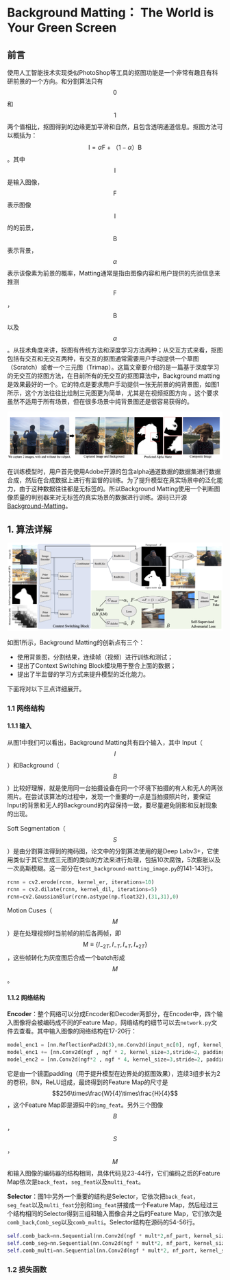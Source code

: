 # Background Matting： The World is Your Green Screen

## 前言

使用人工智能技术实现类似PhotoShop等工具的抠图功能是一个非常有趣且有科研前景的一个方向。和分割算法只有$$0$$和$$1$$两个值相比，抠图得到的边缘更加平滑和自然，且包含透明通道信息。抠图方法可以概括为：$$\text{I} = \alpha \text{F} +（1-\alpha）\text{B}$$。其中$$\text{I}$$是输入图像，$$\text{F}$$表示图像$$\text{I}$$的的前景，$$\text{B}$$表示背景，$$\alpha$$表示该像素为前景的概率，Matting通常是指由图像内容和用户提供的先验信息来推测$$\text{F}$$， $$\text{B}$$以及$$\alpha$$。从技术角度来讲，抠图有传统方法和深度学习方法两种；从交互方式来看，抠图包括有交互和无交互两种，有交互的抠图通常需要用户手动提供一个草图（Scratch）或者一个三元图（Trimap）。这篇文章要介绍的是一篇基于深度学习的无交互的抠图方法，在目前所有的无交互的抠图算法中，Background matting是效果最好的一个。它的特点是要求用户手动提供一张无前景的纯背景图，如图1所示，这个方法往往比绘制三元图更为简单，尤其是在视频抠图方向 。这个要求虽然不适用于所有场景，但在很多场景中纯背景图还是很容易获得的。

![](/assets/BGMatting1.png)

在训练模型时，用户首先使用Adobe开源的包含alpha通道数据的数据集进行数据合成，然后在合成数据上进行有监督的训练。为了提升模型在真实场景中的泛化能力，由于这种数据往往都是无标签的。所以Background Matting使用一个判断图像质量的判别器来对无标签的真实场景的数据进行训练。源码已开源[Background-Matting](https://github.com/senguptaumd/Background-Matting)。

## 1. 算法详解

![](/assets/BGMatting2.png)

如图1所示，Background Matting的创新点有三个：

* 使用背景图，分割结果，连续帧（视频）进行训练和测试；
* 提出了Context Switching Block模块用于整合上面的数据；
* 提出了半监督的学习方式来提升模型的泛化能力。

下面将对以下三点详细展开。

### 1.1 网络结构

#### 1.1.1 输入

从图1中我们可以看出，Background Matting共有四个输入，其中 Input（$$I$$）和Background（$$B$$）比较好理解，就是使用同一台拍摄设备在同一个环境下拍摄的有人和无人的两张照片。在尝试该算法的过程中，发现一个重要的一点是当拍摄照片时，要保证Input的背景和无人的Background的内容保持一致，要尽量避免阴影和反射现象的出现。

Soft Segmentation（$$S$$）是由分割算法得到的掩码图，论文中的分割算法使用的是Deep Labv3+，它使用类似于其它生成三元图的类似的方法来进行处理，包括10次腐蚀，5次膨胀以及一次高斯模糊。这一部分在`test_background-matting_image.py`的141-143行。

```py
rcnn = cv2.erode(rcnn, kernel_er, iterations=10)
rcnn = cv2.dilate(rcnn, kernel_dil, iterations=5)
rcnn=cv2.GaussianBlur(rcnn.astype(np.float32),(31,31),0)
```
Motion Cuses（$$M$$）是在处理视频时当前帧的前后各两帧，即$$M \equiv \{I_{-2T}, I_{-T}, I_{+T}, I_{+2T}\}$$，这些帧转化为灰度图后合成一个batch形成$$M$$。

#### 1.1.2 网络结构

**Encoder**：整个网络可以分成Encoder和Decoder两部分，在Encoder中，四个输入图像将会被编码成不同的Feature Map，网络结构的细节可以去`network.py`文件去查看。其中输入图像的网络结构在17-20行：
```py
model_enc1 = [nn.ReflectionPad2d(3),nn.Conv2d(input_nc[0], ngf, kernel_size=7, padding=0,bias=use_bias), norm_layer(ngf), nn.ReLU(True)]
model_enc1 += [nn.Conv2d(ngf , ngf * 2, kernel_size=3,stride=2, padding=1, bias=use_bias),norm_layer(ngf * 2),nn.ReLU(True)]
model_enc2 = [nn.Conv2d(ngf*2 , ngf * 4, kernel_size=3,stride=2, padding=1, bias=use_bias),norm_layer(ngf * 4),nn.ReLU(True)]
```
它是由一个镜面padding（用于提升模型在边界处的抠图效果），连续3组步长为2的卷积，BN，ReLU组成，最终得到的Feature Map的尺寸是$$256\times\frac{W}{4}\times\frac{H}{4}$$，这个Feature Map即是源码中的`img_feat`。另外三个图像$$B$$，$$S$$，$$M$$和输入图像的编码器的结构相同，具体代码见23-44行，它们编码之后的Feature Map依次是`back_feat`，`seg_feat`以及`multi_feat`。

**Selector**：图1中另外一个重要的结构是Selector，它依次把`back_feat`，`seg_feat`以及`multi_feat`分别和`img_feat`拼接成一个Feature Map，然后经过三个结构相同的Selector得到三组和输入图像合并之后的Feature Map，它们依次是`comb_back`,`Comb_seg`以及`comb_multi`。Selector结构在源码的54-56行。
```py
self.comb_back=nn.Sequential(nn.Conv2d(ngf * mult*2,nf_part, kernel_size=1, stride=1, padding=0, bias=False), norm_layer(ngf), nn.ReLU(True))
self.comb_seg=nn.Sequential(nn.Conv2d(ngf * mult*2, nf_part, kernel_size=1, stride=1, padding=0, bias=False), norm_layer(ngf), nn.ReLU(True))
self.comb_multi=nn.Sequential(nn.Conv2d(ngf * mult*2, nf_part, kernel_size=1, stride=1, padding=0, bias=False), norm_layer(ngf), nn.ReLU(True))
```

### 1.2 损失函数



